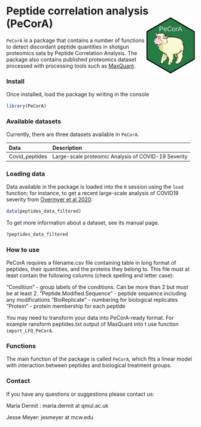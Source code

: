 # Peptide correlation analysis (PeCorA) <img src="man/figures/PECORA_hex.png" align="right" height="150"/>

`PeCorA` is a package that contains a number of functions to detect
discordant peptide quantities in shotgun proteomics sata by Peptide
Correlation Analysis. The package also contains published
proteomics dataset processed with processing tools such as [MaxQuant](http://www.nature.com/nbt/journal/v26/n12/full/nbt.1511.html).

### Install

Once installed, load the package by writing in the console

``` r
library(PeCorA)
```

### Available datasets

Currently, there are three datasets available in `PeCorA`.

| Data              | Description                                                                                                                                              |
| :---------------- | :------------------------------------------------------------------------------------------------------------------------------------------------------- |
| Covid\_peptides   | Large-scale proteomic Analysis of COVID-19 Severity                                                                                                      |

### Loading data

Data available in the package is loaded into the `R` session using the
`load` function; for instance, to get a recent large-scale analysis of COVID19 severity from [Overmyer et al 2020](https://www.ncbi.nlm.nih.gov/pmc/articles/PMC7388490/):
 
``` r
data(peptides_data_filtered)
```

To get more information about a dataset, see its manual page.

``` r
?peptides_data_filtered
```

### How to use

PeCorA requires a filename.csv file containing table in long format of
peptides, their quantities, and the proteins they belong to. This file
must at least contain the following columns (check spelling and letter
case):

“Condition” - group labels of the conditions. Can be more than 2 but
must be at least 2. “Peptide.Modified.Sequence” - peptide sequence
including any modifications “BioReplicate” - numbering for biological
replicates “Protein” - protein membership for each peptide

You may need to transform your data into PeCorA-ready format. For
example ransform peptides.txt output of MaxQuant into t use function
`import_LFQ_PeCorA`.

### Functions

The main function of the package is called `PeCorA`, which fits a linear
model with interaction between peptides and biological treatment groups.

### Contact

If you have any questions or suggestions please contact us:

Maria Dermit : maria.dermit at qmul.ac.uk

Jesse Meyer: jesmeyer at mcw.edu
